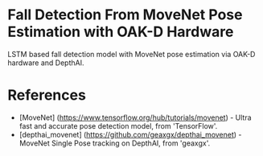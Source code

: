 # Fall Detection From MoveNet Pose Estimation with OAK-D Hardware
LSTM based fall detection model with MoveNet pose estimation via OAK-D hardware and DepthAI.

# References
* [MoveNet] (https://www.tensorflow.org/hub/tutorials/movenet) - Ultra fast and accurate pose detection model, from 'TensorFlow'.
* [depthai_movenet] (https://github.com/geaxgx/depthai_movenet) - MoveNet Single Pose tracking on DepthAI, from 'geaxgx'.

